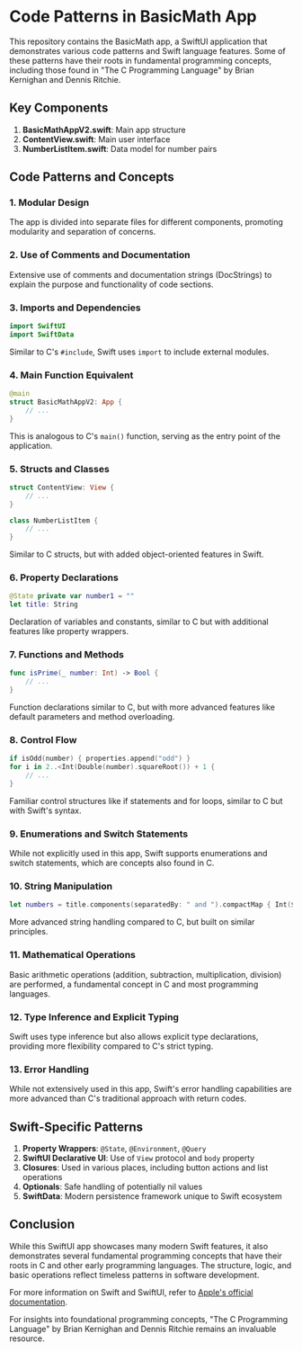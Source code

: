 # Code Patterns in BasicMath App

This repository contains the BasicMath app, a SwiftUI application that demonstrates various code patterns and Swift language features. Some of these patterns have their roots in fundamental programming concepts, including those found in "The C Programming Language" by Brian Kernighan and Dennis Ritchie.

## Key Components

1. **BasicMathAppV2.swift**: Main app structure
2. **ContentView.swift**: Main user interface
3. **NumberListItem.swift**: Data model for number pairs

## Code Patterns and Concepts

### 1. Modular Design
The app is divided into separate files for different components, promoting modularity and separation of concerns.

### 2. Use of Comments and Documentation
Extensive use of comments and documentation strings (DocStrings) to explain the purpose and functionality of code sections.

### 3. Imports and Dependencies
```swift
import SwiftUI
import SwiftData
```
Similar to C's `#include`, Swift uses `import` to include external modules.

### 4. Main Function Equivalent
```swift
@main
struct BasicMathAppV2: App {
    // ...
}
```
This is analogous to C's `main()` function, serving as the entry point of the application.

### 5. Structs and Classes
```swift
struct ContentView: View {
    // ...
}

class NumberListItem {
    // ...
}
```
Similar to C structs, but with added object-oriented features in Swift.

### 6. Property Declarations
```swift
@State private var number1 = ""
let title: String
```
Declaration of variables and constants, similar to C but with additional features like property wrappers.

### 7. Functions and Methods
```swift
func isPrime(_ number: Int) -> Bool {
    // ...
}
```
Function declarations similar to C, but with more advanced features like default parameters and method overloading.

### 8. Control Flow
```swift
if isOdd(number) { properties.append("odd") }
for i in 2..<Int(Double(number).squareRoot()) + 1 {
    // ...
}
```
Familiar control structures like if statements and for loops, similar to C but with Swift's syntax.

### 9. Enumerations and Switch Statements
While not explicitly used in this app, Swift supports enumerations and switch statements, which are concepts also found in C.

### 10. String Manipulation
```swift
let numbers = title.components(separatedBy: " and ").compactMap { Int($0) }
```
More advanced string handling compared to C, but built on similar principles.

### 11. Mathematical Operations
Basic arithmetic operations (addition, subtraction, multiplication, division) are performed, a fundamental concept in C and most programming languages.

### 12. Type Inference and Explicit Typing
Swift uses type inference but also allows explicit type declarations, providing more flexibility compared to C's strict typing.

### 13. Error Handling
While not extensively used in this app, Swift's error handling capabilities are more advanced than C's traditional approach with return codes.

## Swift-Specific Patterns

1. **Property Wrappers**: `@State`, `@Environment`, `@Query`
2. **SwiftUI Declarative UI**: Use of `View` protocol and `body` property
3. **Closures**: Used in various places, including button actions and list operations
4. **Optionals**: Safe handling of potentially nil values
5. **SwiftData**: Modern persistence framework unique to Swift ecosystem

## Conclusion

While this SwiftUI app showcases many modern Swift features, it also demonstrates several fundamental programming concepts that have their roots in C and other early programming languages. The structure, logic, and basic operations reflect timeless patterns in software development.

For more information on Swift and SwiftUI, refer to [Apple's official documentation](https://developer.apple.com/documentation/swift).

For insights into foundational programming concepts, "The C Programming Language" by Brian Kernighan and Dennis Ritchie remains an invaluable resource.
